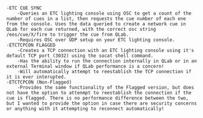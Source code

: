 	-ETC CUE SYNC
		-Queries an ETC lighting console using OSC to get a count of the number of cues in a list, then requests the cue number of each one from the console. Uses the data queried to create a network cue in QLab for each cue returned, with the correct osc string /eos/cue/X/fire to trigger the cue from QLab.
		-Requires OSC over UDP setup on your ETC lighting console.
	-ETCTCPCON FLAGGED
		-Creates a TCP connection with an ETC lighting console using it's default TCP port (3032) using the socat shell command.
		-Has the ability to run the connection internally in QLab or in an external Terminal window if QLab performance is a concern!
		-Will automatically attempt to reestablish the TCP connection if it is ever interupted.
	-ETCTCPCON (Non-Flagged)
		-Provides the same functionality of the Flagged version, but does not have the option to attenmpt to reestablish the connection if the cue is flagged. There is no performance difference between the two, but I wanted to provide the option in case there are security concerns or anything with it attempting to reconnect automatically!
